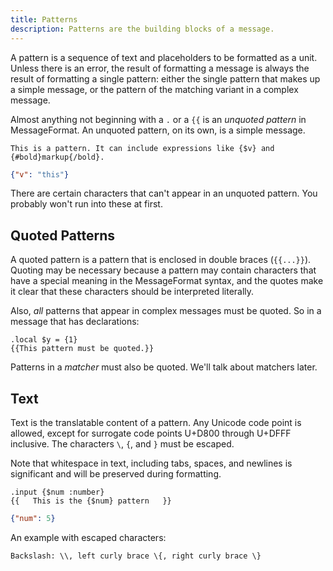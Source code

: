 ```yaml
---
title: Patterns
description: Patterns are the building blocks of a message.
---
```


A pattern is a sequence of text and placeholders to be formatted as a unit. Unless there is an error, the result of formatting a message is always the result of formatting a single pattern: either the single pattern that makes up a simple message, or the pattern of the matching variant in a complex message.

Almost anything not beginning with a `.` or a `{{` is an _unquoted pattern_ in MessageFormat. An unquoted pattern, on its own, is a simple message.

<mf2-interactive>

```mf2
This is a pattern. It can include expressions like {$v} and {#bold}markup{/bold}.
```

```json
{"v": "this"}
```

</mf2-interactive>

There are certain characters that can't appear in an unquoted pattern. You probably won't run into these at first.

## Quoted Patterns

A quoted pattern is a pattern that is enclosed in double braces (`{{...}}`). Quoting may be necessary because a pattern may contain characters that have a special meaning in the MessageFormat syntax, and the quotes make it clear that these characters should be interpreted literally.

Also, *all* patterns that appear in complex messages must be quoted. So in a message that has declarations:

<mf2-interactive>

```mf2
.local $y = {1}
{{This pattern must be quoted.}}
```

</mf2-interactive>

Patterns in a _matcher_ must also be quoted. We'll talk about matchers later.

## Text

Text is the translatable content of a pattern. Any Unicode code point is allowed, except for surrogate code points U+D800 through U+DFFF inclusive. The characters `\`, `{`, and `}` must be escaped.

Note that whitespace in text, including tabs, spaces, and newlines is significant and will be preserved during formatting.

<mf2-interactive>

```mf2
.input {$num :number}
{{   This is the {$num} pattern   }}
```

```json
{"num": 5}
```

</mf2-interactive>

An example with escaped characters:

<mf2-interactive>

```mf2
Backslash: \\, left curly brace \{, right curly brace \}
```

</mf2-interactive>
